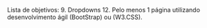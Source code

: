 Lista de objetivos:
9. Dropdowns
12. Pelo menos 1 página utilizando desenvolvimento ágil (BootStrap) ou (W3.CSS).